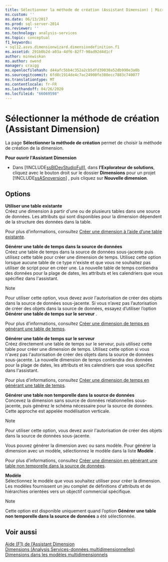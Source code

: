 ```yaml
---
title: Sélectionner la méthode de création (Assistant Dimension) | Microsoft Docs
ms.custom: ''
ms.date: 06/13/2017
ms.prod: sql-server-2014
ms.reviewer: ''
ms.technology: analysis-services
ms.topic: conceptual
f1_keywords:
- sql12.asvs.dimensionwizard.dimensiondefinition.f1
ms.assetid: 291b0b2d-a03a-4df6-82f7-90ad92d4d1cf
author: minewiskan
ms.author: owend
manager: craigg
ms.openlocfilehash: d44afc5bb4c352a2cb5dfd39030a52db990e3a0b
ms.sourcegitcommit: 6fd8c1914de4c7ac24900fe388ecc7883c740077
ms.translationtype: MT
ms.contentlocale: fr-FR
ms.lasthandoff: 04/26/2020
ms.locfileid: "66069598"
---
```

# <a name="select-creation-method-dimension-wizard"></a>Sélectionner la méthode de création (Assistant Dimension)
  La page **Sélectionner la méthode de création** permet de choisir la méthode de création de la dimension.  
  
 **Pour ouvrir l'Assistant Dimension**  
  
-   Dans [!INCLUDE[ssBIDevStudioFull](../includes/ssbidevstudiofull-md.md)], dans **l’Explorateur de solutions**, cliquez avec le bouton droit sur le dossier **Dimensions** pour un projet [!INCLUDE[ssASnoversion](../includes/ssasnoversion-md.md)] , puis cliquez sur **Nouvelle dimension**.  
  
## <a name="options"></a>Options  
 **Utiliser une table existante**  
 Créez une dimension à partir d'une ou de plusieurs tables dans une source de données. Les attributs qui sont disponibles pour la dimension dépendent de la structure des données dans la table.  
  
 Pour plus d’informations, consultez [Créer une dimension à l’aide d’une table existante](multidimensional-models/create-a-dimension-by-using-an-existing-table.md).  
  
 **Générer une table de temps dans la source de données**  
 Créez une table de temps dans la source de données sous-jacente puis utilisez cette table pour créer une dimension de temps. Utilisez cette option lorsque aucune table de ce type n'existe et que vous ne souhaitez pas utiliser de script pour en créer une. La nouvelle table de temps contiendra des données pour la plage de dates, les attributs et les calendriers que vous spécifiez dans l'assistant.  
  
> [!NOTE]  
>  Pour utiliser cette option, vous devez avoir l'autorisation de créer des objets dans la source de données sous-jacente. Si vous n’avez pas l’autorisation de créer des objets dans la source de données, essayez d’utiliser l’option **Générer une table de temps sur le serveur** .  
  
 Pour plus d’informations, consultez [Créer une dimension de temps en générant une table de temps](multidimensional-models/create-a-time-dimension-by-generating-a-time-table.md).  
  
 **Générer une table de temps sur le serveur**  
 Créez directement une table de temps sur le serveur, puis utilisez cette table pour créer une dimension de temps. Utilisez cette option si vous n'avez pas l'autorisation de créer des objets dans la source de données sous-jacente. La nouvelle dimension de temps contiendra des données pour la plage de dates, les attributs et les calendriers que vous spécifiez dans l'assistant.  
  
 Pour plus d’informations, consultez [Créer une dimension de temps en générant une table de temps](multidimensional-models/create-a-time-dimension-by-generating-a-time-table.md).  
  
 **Générer une table non temporelle dans la source de données**  
 Concevez la dimension sans source de données relationnelles sous-jacente, puis générez le schéma nécessaire pour la source de données. Cette approche est appelée modélisation verticale.  
  
> [!NOTE]  
>  Pour utiliser cette option, vous devez avoir l'autorisation de créer des objets dans la source de données sous-jacente.  
  
 Vous pouvez générer la dimension avec ou sans modèle. Pour générer la dimension avec un modèle, sélectionnez le modèle dans la liste **Modèle** .  
  
 Pour plus d’informations, consultez [Créer une dimension en générant une table non temporelle dans la source de données](multidimensional-models/create-a-dimension-by-generating-a-non-time-table-in-the-data-source.md).  
  
 **Modèle**  
 Sélectionnez le modèle que vous souhaitez utiliser pour créer la dimension. Les modèles fournissent un jeu complet de définitions d'attributs et de hiérarchies orientées vers un objectif commercial spécifique.  
  
> [!NOTE]  
>  Cette option est disponible uniquement quand l’option **Générer une table non temporelle dans la source de données** a été sélectionnée.  
  
## <a name="see-also"></a>Voir aussi  
 [Aide (F1) de l’Assistant Dimension](dimension-wizard-f1-help.md)   
 [Dimensions &#40;Analysis Services-données multidimensionnelles&#41;](multidimensional-models-olap-logical-dimension-objects/dimensions-analysis-services-multidimensional-data.md)   
 [Dimensions dans les modèles multidimensionnels](multidimensional-models/dimensions-in-multidimensional-models.md)  
  
  
